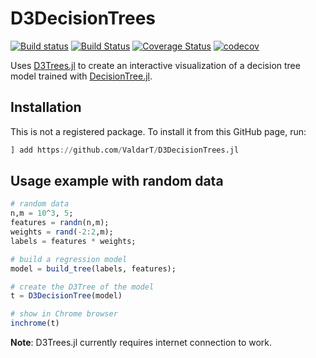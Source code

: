# D3DecisionTrees

[![Build status](https://ci.appveyor.com/api/projects/status/mfuu09d9ql04qt5x/branch/master?svg=true)](https://ci.appveyor.com/project/ValdarT/d3decisiontrees-jl/branch/master)
[![Build Status](https://travis-ci.org/ValdarT/D3DecisionTrees.jl.svg?branch=master)](https://travis-ci.org/ValdarT/D3DecisionTrees.jl)
[![Coverage Status](https://coveralls.io/repos/github/ValdarT/D3DecisionTrees.jl/badge.svg?branch=master)](https://coveralls.io/github/ValdarT/D3DecisionTrees.jl?branch=master)
[![codecov](https://codecov.io/gh/ValdarT/D3DecisionTrees.jl/branch/master/graph/badge.svg)](https://codecov.io/gh/ValdarT/D3DecisionTrees.jl)

Uses [D3Trees.jl](https://github.com/sisl/D3Trees.jl) to create an interactive visualization of a decision tree model trained with [DecisionTree.jl](https://github.com/bensadeghi/DecisionTree.jl).

## Installation

This is not a registered package. To install it from this GitHub page, run:

```julia
] add https://github.com/ValdarT/D3DecisionTrees.jl
```

## Usage example with random data

```julia
# random data
n,m = 10^3, 5;
features = randn(n,m);
weights = rand(-2:2,m);
labels = features * weights;

# build a regression model
model = build_tree(labels, features);

# create the D3Tree of the model
t = D3DecisionTree(model)

# show in Chrome browser
inchrome(t)
```

**Note**: D3Trees.jl currently requires internet connection to work.
